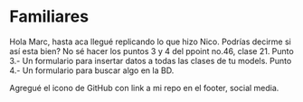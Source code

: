 # Familiares
Hola Marc, hasta aca llegué replicando lo que hizo Nico. Podrías decirme si así esta bien?
No sé hacer los puntos 3 y 4 del ppoint no.46, clase 21.
Punto 3.- Un formulario para insertar datos a todas las clases de tu models.
Punto 4.- Un formulario para buscar algo en la BD.

Agregué el icono de GitHub con link a mi repo en el footer, social media. 
